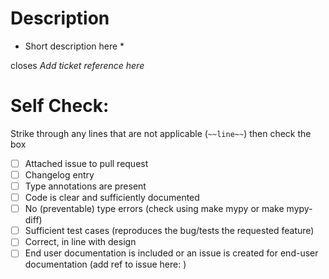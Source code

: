 # Description

* Short description here *

closes *Add ticket reference here*

# Self Check:

Strike through any lines that are not applicable (`~~line~~`) then check the box

- [ ] Attached issue to pull request
- [ ] Changelog entry
- [ ] Type annotations are present
- [ ] Code is clear and sufficiently documented
- [ ] No (preventable) type errors (check using make mypy or make mypy-diff)
- [ ] Sufficient test cases (reproduces the bug/tests the requested feature)
- [ ] Correct, in line with design
- [ ] End user documentation is included or an issue is created for end-user documentation (add ref to issue here: )
